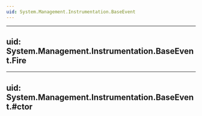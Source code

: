 ```yaml
---
uid: System.Management.Instrumentation.BaseEvent
---
```


---
uid: System.Management.Instrumentation.BaseEvent.Fire
---

---
uid: System.Management.Instrumentation.BaseEvent.#ctor
---
